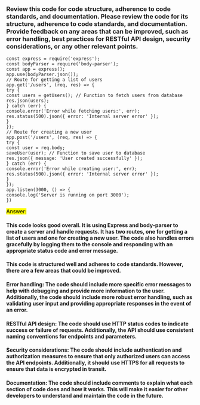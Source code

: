 ### Review this code for code structure, adherence to code standards, and documentation. Please review the code for its structure, adherence to code standards, and documentation. Provide feedback on any areas that can be improved, such as error handling, best practices for RESTful API design, security considerations, or any other relevant points.

```
const express = require('express');
const bodyParser = require('body-parser');
const app = express();
app.use(bodyParser.json());
// Route for getting a list of users
app.get('/users', (req, res) => {
try {
const users = getUsers(); // Function to fetch users from database
res.json(users);
} catch (err) {
console.error('Error while fetching users:', err);
res.status(500).json({ error: 'Internal server error' });
}
});
// Route for creating a new user
app.post('/users', (req, res) => {
try {
const user = req.body;
saveUser(user); // Function to save user to database
res.json({ message: 'User created successfully' });
} catch (err) {
console.error('Error while creating user:', err);
res.status(500).json({ error: 'Internal server error' });
}
});
app.listen(3000, () => {
console.log('Server is running on port 3000');
})
```

<mark>Answer:</mark>

#### This code looks good overall. It is using Express and body-parser to create a server and handle requests. It has two routes, one for getting a list of users and one for creating a new user. The code also handles errors gracefully by logging them to the console and responding with an appropriate status code and error message.

#### This code is structured well and adheres to code standards. However, there are a few areas that could be improved.

#### Error handling: The code should include more specific error messages to help with debugging and provide more information to the user. Additionally, the code should include more robust error handling, such as validating user input and providing appropriate responses in the event of an error.

#### RESTful API design: The code should use HTTP status codes to indicate success or failure of requests. Additionally, the API should use consistent naming conventions for endpoints and parameters.

#### Security considerations: The code should include authentication and authorization measures to ensure that only authorized users can access the API endpoints. Additionally, it should use HTTPS for all requests to ensure that data is encrypted in transit.

#### Documentation: The code should include comments to explain what each section of code does and how it works. This will make it easier for other developers to understand and maintain the code in the future.
